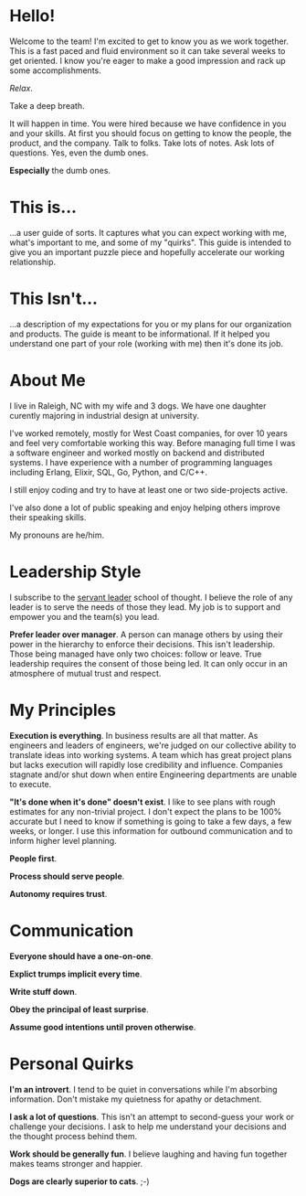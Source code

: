 # Hello!

Welcome to the team! I'm excited to get to know you as we work together. This is a fast paced and fluid environment so it can take several weeks to get oriented. I know you're eager to make a good impression and rack up some accomplishments.

_Relax_. 

Take a deep breath. 

It will happen in time. You were hired because we have confidence in you and your skills. At first you should focus on getting to know the people, the product, and the company. Talk to folks. Take lots of notes. Ask lots of questions. Yes, even the dumb ones. 

**Especially** the dumb ones.

# This is...

...a user guide of sorts. It captures what you can expect working with me, what's important to me, and some of my "quirks". This guide is intended to give you an important puzzle piece and hopefully accelerate our working relationship.

# This Isn't...

...a description of my expectations for you or my plans for our organization and products. The guide is meant to be informational. If it helped you understand one part of your role (working with me) then it's done its job.

# About Me

I live in Raleigh, NC with my wife and 3 dogs. We have one daughter curently majoring in industrial design at university. 

I've worked remotely, mostly for West Coast companies, for over 10 years and feel very comfortable working this way. Before managing full time I was a software engineer and worked mostly on backend and distributed systems. I have experience with a number of programming languages including Erlang, Elixir, SQL, Go, Python, and C/C++.

I still enjoy coding and try to have at least one or two side-projects active.

I've also done a lot of public speaking and enjoy helping others improve their speaking skills.

My pronouns are he/him.

# Leadership Style

I subscribe to the [servant leader](https://en.wikipedia.org/wiki/Servant_leadership) school of thought. I believe the role of any leader is to serve the needs of those they lead. My job is to support and empower you and the team(s) you lead.

**Prefer leader over manager**. A person can manage others by using their power in the hierarchy to enforce their decisions. This isn't leadership. Those being managed have only two choices: follow or leave. True leadership requires the consent of those being led. It can only occur in an atmosphere of mutual trust and respect.

# My Principles

**Execution is everything**. In business results are all that matter. As engineers and leaders of engineers, we're judged on our collective ability to translate ideas into working systems. A team which has great project plans but lacks execution will rapidly lose credibility and influence. Companies stagnate and/or shut down when entire Engineering departments are unable to execute.

**"It's done when it's done" doesn't exist**. I like to see plans with rough estimates for any non-trivial project. I don't expect the plans to be 100% accurate but I need to know if something is going to take a few days, a few weeks, or longer. I use this information for outbound communication and to inform higher level planning.

**People first**.

**Process should serve people**.

**Autonomy requires trust**.

# Communication

**Everyone should have a one-on-one**.

**Explict trumps implicit every time**.

**Write stuff down**.

**Obey the principal of least surprise**.

**Assume good intentions until proven otherwise**.

# Personal Quirks

**I'm an introvert**. I tend to be quiet in conversations while I'm absorbing information. Don't mistake my quietness for apathy or detachment.

**I ask a lot of questions**. This isn't an attempt to second-guess your work or challenge your decisions. I ask to help me understand your decisions and the thought process behind them.

**Work should be generally fun**. I believe laughing and having fun together makes teams stronger and happier.

**Dogs are clearly superior to cats**. ;-)
